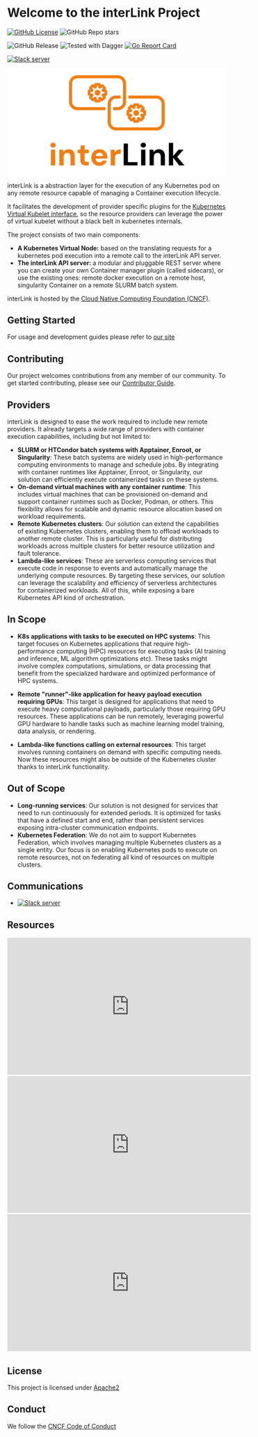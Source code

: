 # Welcome to the interLink Project

[![GitHub License](https://img.shields.io/github/license/interlink-hq/interlink)](https://img.shields.io/github/license/interlink-hq/interlink)
![GitHub Repo stars](https://img.shields.io/github/stars/interlink-hq/interlink)

![GitHub Release](https://img.shields.io/github/v/release/interlink-hq/interlink)
![Tested with Dagger](https://img.shields.io/badge/tested_with_dagger-v0.13.3-green)
[![Go Report Card](https://goreportcard.com/badge/github.com/interlink-hq/interlink)](https://goreportcard.com/report/github.com/interlink-hq/interlink)

[![Slack server](https://img.shields.io/badge/slack_server-8A2BE2?link=https%3A%2F%2Fjoin.slack.com%2Ft%2Fintertwin%2Fshared_invite%2Fzt-2cs67h9wz-2DFQ6EiSQGS1vlbbbJHctA)](https://join.slack.com/t/intertwin/shared_invite/zt-2cs67h9wz-2DFQ6EiSQGS1vlbbbJHctA)

![Interlink logo](./docs/static/img/interlink_logo.png)

interLink is a abstraction layer for the execution of any Kubernetes pod on any
remote resource capable of managing a Container execution lifecycle.

It facilitates the development of provider specific plugins for the
[Kubernetes Virtual Kubelet interface](https://virtual-kubelet.io/), so the
resource providers can leverage the power of virtual kubelet without a black
belt in kubernetes internals.

The project consists of two main components:

- **A Kubernetes Virtual Node:** based on the translating requests for a
  kubernetes pod execution into a remote call to the interLink API server.
- **The interLink API server:** a modular and pluggable REST server where you
  can create your own Container manager plugin (called sidecars), or use the
  existing ones: remote docker execution on a remote host, singularity Container
  on a remote SLURM batch system.

interLink is hosted by the
[Cloud Native Computing Foundation (CNCF)](https://cncf.io).

## Getting Started

For usage and development guides please refer to
[our site](https://interlink-hq.github.io/interLink/)

## Contributing

Our project welcomes contributions from any member of our community. To get
started contributing, please see our [Contributor Guide](./CONTRIBUTING.md).

## Providers

interLink is designed to ease the work required to include new remote providers.
It already targets a wide range of providers with container execution
capabilities, including but not limited to:

- **SLURM or HTCondor batch systems with Apptainer, Enroot, or Singularity**:
  These batch systems are widely used in high-performance computing environments
  to manage and schedule jobs. By integrating with container runtimes like
  Apptainer, Enroot, or Singularity, our solution can efficiently execute
  containerized tasks on these systems.
- **On-demand virtual machines with any container runtime**: This includes
  virtual machines that can be provisioned on-demand and support container
  runtimes such as Docker, Podman, or others. This flexibility allows for
  scalable and dynamic resource allocation based on workload requirements.
- **Remote Kubernetes clusters**: Our solution can extend the capabilities of
  existing Kubernetes clusters, enabling them to offload workloads to another
  remote cluster. This is particularly useful for distributing workloads across
  multiple clusters for better resource utilization and fault tolerance.
- **Lambda-like services**: These are serverless computing services that execute
  code in response to events and automatically manage the underlying compute
  resources. By targeting these services, our solution can leverage the
  scalability and efficiency of serverless architectures for containerized
  workloads. All of this, while exposing a bare Kubernetes API kind of
  orchestration.

## In Scope

- **K8s applications with tasks to be executed on HPC systems**: This target
  focuses on Kubernetes applications that require high-performance computing
  (HPC) resources for executing tasks (AI training and inference, ML algorithm
  optimizations etc). These tasks might involve complex computations,
  simulations, or data processing that benefit from the specialized hardware and
  optimized performance of HPC systems.

- **Remote "runner"-like application for heavy payload execution requiring
  GPUs**: This target is designed for applications that need to execute heavy
  computational payloads, particularly those requiring GPU resources. These
  applications can be run remotely, leveraging powerful GPU hardware to handle
  tasks such as machine learning model training, data analysis, or rendering.

- **Lambda-like functions calling on external resources**: This target involves
  running containers on demand with specific computing needs. Now these
  resources might also be outside of the Kubernetes cluster thanks to interLink
  functionality.

## Out of Scope

- **Long-running services**: Our solution is not designed for services that need
  to run continuously for extended periods. It is optimized for tasks that have
  a defined start and end, rather than persistent services exposing
  intra-cluster communication endpoints.
- **Kubernetes Federation**: We do not aim to support Kubernetes Federation,
  which involves managing multiple Kubernetes clusters as a single entity. Our
  focus is on enabling Kubernetes pods to execute on remote resources, not on
  federating all kind of resources on multiple clusters.

## Communications

- [![Slack server](https://img.shields.io/badge/slack_server-8A2BE2?link=https%3A%2F%2Fjoin.slack.com%2Ft%2Fintertwin%2Fshared_invite%2Fzt-2cs67h9wz-2DFQ6EiSQGS1vlbbbJHctA)](https://join.slack.com/t/intertwin/shared_invite/zt-2cs67h9wz-2DFQ6EiSQGS1vlbbbJHctA)

## Resources

<iframe width="560" height="315" src="https://www.youtube.com/embed/vTg58Nd7_58?si=b7NPsU8ZoJl10WWg" title="Kubecon AI days 2025" frameborder="0" allow="accelerometer; autoplay; clipboard-write; encrypted-media; gyroscope; picture-in-picture; web-share" referrerpolicy="strict-origin-when-cross-origin" allowfullscreen></iframe>
<iframe width="560" height="315" src="https://www.youtube.com/embed/M3uLQiekqo8?si=pzM-0MzzK7QGaCzZ" title="Kubecon AI days 2024" frameborder="0" allow="accelerometer; autoplay; clipboard-write; encrypted-media; gyroscope; picture-in-picture; web-share" referrerpolicy="strict-origin-when-cross-origin" allowfullscreen></iframe>

<iframe width="560" height="315" src="https://www.youtube.com/embed/bIxw1uK0QRQ?si=T_TnWu5c81nvkWzy&amp;start=180" title="Kubecon 2024" frameborder="0" allow="accelerometer; autoplay; clipboard-write; encrypted-media; gyroscope; picture-in-picture; web-share" referrerpolicy="strict-origin-when-cross-origin" allowfullscreen></iframe>

## License

This project is licensed under [Apache2](./LICENSE)

## Conduct

We follow the [CNCF Code of Conduct](./CODE_OF_CONDUCT.md)
